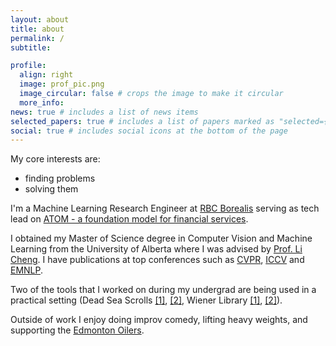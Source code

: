 ```yaml
---
layout: about
title: about
permalink: /
subtitle: 

profile:
  align: right
  image: prof_pic.png
  image_circular: false # crops the image to make it circular
  more_info: 
news: true # includes a list of news items
selected_papers: true # includes a list of papers marked as "selected={true}"
social: true # includes social icons at the bottom of the page
---
```


My core interests are: 

- finding problems
- solving them

I'm a Machine Learning Research Engineer at [RBC Borealis](https://rbcborealis.com/) serving as tech lead on [ATOM - a foundation model for financial services](https://rbcborealis.com/applications/atom/).

I obtained my Master of Science degree in Computer Vision and Machine Learning from the University of Alberta where I was advised by [Prof. Li Cheng](https://www.ece.ualberta.ca/~lcheng5/). I have publications at top conferences such as [CVPR](https://openaccess.thecvf.com/content/CVPR2022/html/Badamdorj_Contrastive_Learning_for_Unsupervised_Video_Highlight_Detection_CVPR_2022_paper.html), [ICCV](https://openaccess.thecvf.com/content/ICCV2021/papers/Badamdorj_Joint_Visual_and_Audio_Learning_for_Video_Highlight_Detection_ICCV_2021_paper.pdf) and [EMNLP](https://arxiv.org/pdf/2108.12126.pdf).

Two of the tools that I worked on during my undergrad are being used in a practical setting (Dead Sea Scrolls [[1]](/assets/pdf/MatchingDeadSeaScrolls.pdf), [[2]](https://www.deadseascrolls.org.il/explore-the-archive), Wiener Library [[1]](https://wienerholocaustlibrary.org/), [[2]](https://arxiv.org/pdf/1909.07899.pdf)). 

Outside of work I enjoy doing improv comedy, lifting heavy weights, and supporting the [Edmonton Oilers](https://www.nhl.com/oilers/schedule).
